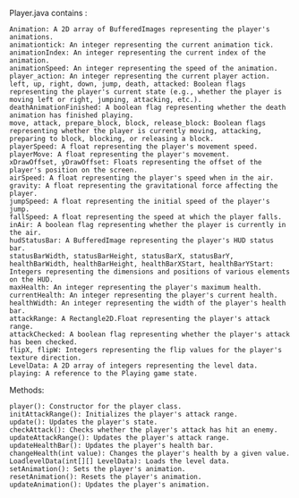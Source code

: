 Player.java contains :

    Animation: A 2D array of BufferedImages representing the player's animations.
    animationtick: An integer representing the current animation tick.
    animationIndex: An integer representing the current index of the animation.
    animationSpeed: An integer representing the speed of the animation.
    player_action: An integer representing the current player action.
    left, up, right, down, jump, death, attacked: Boolean flags representing the player's current state (e.g., whether the player is moving left or right, jumping, attacking, etc.).
    deathAnimationFinished: A boolean flag representing whether the death animation has finished playing.
    move, attack, prepare_block, block, release_block: Boolean flags representing whether the player is currently moving, attacking, preparing to block, blocking, or releasing a block.
    playerSpeed: A float representing the player's movement speed.
    playerMove: A float representing the player's movement.
    xDrawOffset, yDrawOffset: Floats representing the offset of the player's position on the screen.
    airSpeed: A float representing the player's speed when in the air.
    gravity: A float representing the gravitational force affecting the player.
    jumpSpeed: A float representing the initial speed of the player's jump.
    fallSpeed: A float representing the speed at which the player falls.
    inAir: A boolean flag representing whether the player is currently in the air.
    hudStatusBar: A BufferedImage representing the player's HUD status bar.
    statusBarWidth, statusBarHeight, statusBarX, statusBarY, healthBarWidth, healthBarHeight, healthBarXStart, healthBarYStart: Integers representing the dimensions and positions of various elements on the HUD.
    maxHealth: An integer representing the player's maximum health.
    currentHealth: An integer representing the player's current health.
    healthWidth: An integer representing the width of the player's health bar.
    attackRange: A Rectangle2D.Float representing the player's attack range.
    attackChecked: A boolean flag representing whether the player's attack has been checked.
    flipX, flipW: Integers representing the flip values for the player's texture direction.
    LevelData: A 2D array of integers representing the level data.
    playing: A reference to the Playing game state.

Methods:

    player(): Constructor for the player class.
    initAttackRange(): Initializes the player's attack range.
    update(): Updates the player's state.
    checkAttack(): Checks whether the player's attack has hit an enemy.
    updateAttackRange(): Updates the player's attack range.
    updateHealthBar(): Updates the player's health bar.
    changeHealth(int value): Changes the player's health by a given value.
    LoadlevelData(int[][] LevelData): Loads the level data.
    setAnimation(): Sets the player's animation.
    resetAnimation(): Resets the player's animation.
    updateAnimation(): Updates the player's animation.